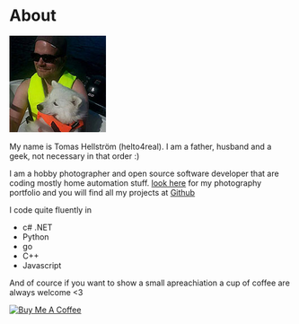 # About
![me](img/me.jpg)

My name is Tomas Hellström (helto4real). I am a father, husband and a geek, not necessary in that order :) 

I am a hobby photographer and open source software developer that are coding mostly home automation stuff. [look here](http://portfolio.fotobloggarn.se/) for my photography portfolio and you will find all my projects at [Github](https://github.com/helto4real/)

I code quite fluently in

- c# .NET
- Python
- go
- C++
- Javascript


And of cource if you want to show a small apreachiation a cup of coffee are always welcome <3

<a href="https://www.buymeacoffee.com/ij1qXRM6E" target="_blank"><img src="https://www.buymeacoffee.com/assets/img/custom_images/orange_img.png" alt="Buy Me A Coffee" style="height: auto !important;width: auto !important;" ></a>


